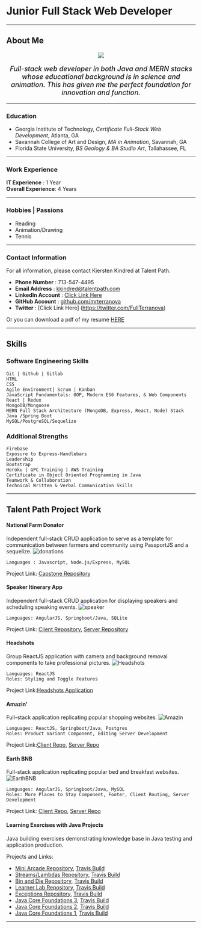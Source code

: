 # Junior Full Stack Web Developer
----------------------------------- 
<h2>About Me</h2>

<div style="display:flex; justify-content: center;">
<img src="../public/images/headshot.PNG">
</div>

<p style="font-weight: 500; font-Size: 18px;text-align:center;"><i>Full-stack web developer in both Java and MERN stacks whose educational background is in science and animation. This has given me the perfect foundation for innovation and function.</i></p>

-----------------------------------
### Education
- Georgia Institute of Technology, *Certificate Full-Stack Web Development*,  Atlanta, GA   
- Savannah College of Art and Design,  *MA in Animation*,  Savannah, GA  
- Florida State University,  *BS Geology & BA Studio Art*,  Tallahassee, FL 

-----------------------------------

### Work Experience

__IT Experience__ : 1 Year
<br>
__Overall Experience__: 4 Years

-----------------------------------

### Hobbies | Passions

- Reading
- Animation/Drawing
- Tennis

-----------------------------------

### Contact Information 
For all information, please contact Kiersten Kindred at Talent Path.

- __Phone Number__ : 713-547-4495 
- __Email Address__ : [kkindred@talentpath.com](mailto:kkindred@talentpath.com)
- __LinkedIn Account__ : [Click Link Here](https://www.linkedin.com/in/michal-terranova-435a55b4)
- __GitHub Account__ : [github.com/mrterranova](https://github.com/mrterranova)
- __Twitter__ : [Click Link Here] (https://twitter.com/FullTerranova)

Or you can download a pdf of my resume [HERE](../public/resume/MTerranova-TP_Resume.pdf)

-------------------------------------

## Skills

### Software Engineering Skills
    Git | Github | Gitlab
    HTML
    CSS
    Agile Environment| Scrum | Kanban
    JavaScript Fundamentals: OOP, Modern ES6 Features, & Web Components
    React | Redux
    MongoDB/Mongoose
    MERN Full Stack Architecture (MongoDB, Express, React, Node) Stack
    Java /Spring Boot
    MySQL/PostgreSQL/Sequelize


### Additional Strengths
    Firebase
    Exposure to Express-Handlebars
    Leadership
    Bootstrap
    Heroku | GPC Training | AWS Training
    Certificate in Object Oriented Programming in Java
    Teamwork & Collaboration
    Technical Written & Verbal Communication Skills


-------------------------------------

## Talent Path Project Work

#### National Farm Donator 

Independent full-stack CRUD application to serve as a template for communication between farmers and community using PassportJS and a sequelize.
![donations](public/images/donationimage.PNG)

    Languages : Javascript, Node.js/Express, MySQL 
    
Project Link: [Capstone Repository](https://github.com/mrterranova/capstoneTalentPath)

#### Speaker Itinerary App 
Independent full-stack CRUD application for displaying speakers and scheduling speaking events.
![speaker](../public/images/speakerimage.PNG)

    Languages: AngularJS, Springboot/Java, SQLite
    
Project Link: [Client Repository](https://github.com/mrterranova/SpringBootSpeakers-client), [Server Repository](https://github.com/mrterranova/SpringBootSpeakers-Server)
#### Headshots 
Group ReactJS application with camera and background removal components to take professional pictures.
![Headshots](../public/images/headshotsimage.PNG)

    Languages: ReactJS
    Roles: Styling and Toggle Features
    
Project Link:[Headshots Application](https://github.com/mrterranova/headShotsSiteforTP)

#### Amazin'  
Full-stack application replicating popular shopping websites. 
![Amazin](../public/images/amazinimage.PNG)

    Languages: ReactJS, Springboot/Java, Postgres
    Roles: Product Variant Component, Editing Server Development
    
Project Link:[Client Repo](https://github.com/mrterranova/client-Amazin), [Server Repo](https://github.com/mrterranova/server-Amazin)

#### Earth BNB 
Full-stack application replicating popular bed and breakfast websites.
![EarthBNB](../public/images/Earthbnbimage.PNG)

    Languages: AngularJS, Springboot/Java, MySQL
    Roles: More Places to Stay Component, Footer, Client Routing, Server Development
    
Project Link: [Client Repo](https://github.com/mrterranova/client-EarthBnB), [Server Repo](https://github.com/mrterranova/server-EarthBnB)

#### Learning Exercises with Java Projects 
Java building exercises demonstrating knowledge base in Java testing and application production. 

Projects and Links: 
* [Mini Arcade Repository](https://github.com/mrterranova/maven_simple-arcade),  [Travis Build](https://travis-ci.com/github/mrterranova/maven_simple-arcade)
* [Streams/Lambdas Repository](https://github.com/mrterranova/maven_streams-and-lambdas),  [Travis Build](https://travis-ci.com/github/mrterranova/maven_streams-and-lambdas)
* [Bin and Die Repository](https://github.com/mrterranova/Maven.BinAndDieSimulation),  [Travis Build](https://travis-ci.com/github/mrterranova/Maven.BinAndDieSimulation)
* [Learner Lab Repository](https://github.com/mrterranova/maven_learnerlab),  [Travis Build](https://travis-ci.com/github/mrterranova/maven_learnerlab)
* [Exceptions Repository](https://github.com/mrterranova/maven.exceptional-phone-number),  [Travis Build](https://travis-ci.com/github/mrterranova/maven.exceptional-phone-number)
* [Java Core Foundations 3](https://github.com/mrterranova/maven.stringarrayutilities),  [Travis Build](https://travis-ci.com/github/mrterranova/maven.stringarrayutilities)
* [Java Core Foundations 2](https://github.com/mrterranova/maven.numbers-triangles-tables),  [Travis Build](https://travis-ci.com/github/mrterranova/maven.numbers-triangles-tables)
* [Java Core Foundations 1](https://github.com/mrterranova/maven.java-fundamentals),  [Travis Build](https://travis-ci.com/github/mrterranova/maven.java-fundamentals)


-----------------------------------
